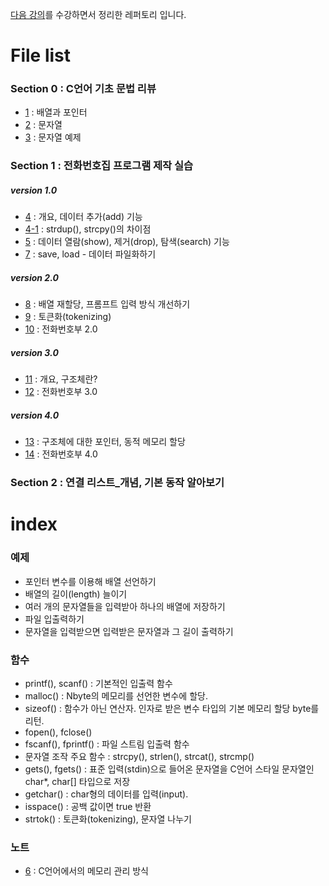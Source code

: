 [다음 강의](https://www.inflearn.com/course/c%EB%A1%9C-%EB%B0%B0%EC%9A%B0%EB%8A%94-%EC%9E%90%EB%A3%8C%EA%B5%AC%EC%A1%B0-%EB%B0%8F-%EC%97%AC%EB%9F%AC%EA%B0%80%EC%A7%80-%EC%98%88%EC%A0%9C-%EC%8B%A4%EC%8A%B5)를 수강하면서 정리한 레퍼토리 입니다.

# File list

### Section 0 : C언어 기초 문법 리뷰
* [1](https://github.com/TaekGeunLee/study_CS/tree/master/S1/1) : 배열과 포인터
* [2](https://github.com/TaekGeunLee/study_CS/tree/master/S1/2) : 문자열
* [3](https://github.com/TaekGeunLee/study_CS/tree/master/S1/3) : 문자열 예제

### Section 1 : 전화번호집 프로그램 제작 실습
##### version 1.0
* [4](https://github.com/TaekGeunLee/study_CS/tree/master/S1/4) : 개요, 데이터 추가(add) 기능
* [4-1](https://github.com/TaekGeunLee/study_CS/tree/master/S1/4-1) : strdup(), strcpy()의 차이점
* [5](https://github.com/TaekGeunLee/study_CS/tree/master/S1/5) : 데이터 열람(show), 제거(drop), 탐색(search) 기능
* [7](https://github.com/TaekGeunLee/study_CS/tree/master/S1/7) : save, load - 데이터 파일화하기
##### version 2.0
* [8](https://github.com/TaekGeunLee/study_CS/tree/master/S1/8) : 배열 재할당, 프롬프트 입력 방식 개선하기
* [9](https://github.com/TaekGeunLee/study_CS/tree/master/S1/9) : 토큰화(tokenizing)
* [10](https://github.com/TaekGeunLee/study_CS/tree/master/S1/10) : 전화번호부 2.0
##### version 3.0
* [11](https://github.com/TaekGeunLee/study_CS/tree/master/S1/11) : 개요, 구조체란?
* [12](https://github.com/TaekGeunLee/study_CS/tree/master/S1/12) : 전화번호부 3.0
##### version 4.0
* [13](https://github.com/TaekGeunLee/study_CS/tree/master/S1/13) : 구조체에 대한 포인터, 동적 메모리 할당
* [14](https://github.com/TaekGeunLee/study_CS/tree/master/S1/14) : 전화번호부 4.0


### Section 2 : 연결 리스트_개념, 기본 동작 알아보기


# index

### 예제
* 포인터 변수를 이용해 배열 선언하기
* 배열의 길이(length) 늘이기
* 여러 개의 문자열들을 입력받아 하나의 배열에 저장하기
* 파일 입출력하기
* 문자열을 입력받으면 입력받은 문자열과 그 길이 출력하기

### 함수
* printf(), scanf() : 기본적인 입출력 함수
* malloc() : Nbyte의 메모리를 선언한 변수에 할당.
* sizeof() : 함수가 아닌 연산자. 인자로 받은 변수 타입의 기본 메모리 할당 byte를 리턴.
* fopen(), fclose()
* fscanf(), fprintf() : 파일 스트림 입출력 함수
* 문자열 조작 주요 함수 : strcpy(), strlen(), strcat(), strcmp()
* gets(), fgets() : 표준 입력(stdin)으로 들어온 문자열을 C언어 스타일 문자열인 char*, char[] 타입으로 저장
* getchar() : char형의 데이터를 입력(input).
* isspace() : 공백 값이면 true 반환
* strtok() : 토큰화(tokenizing), 문자열 나누기

### 노트
* [6](https://github.com/TaekGeunLee/study_CS/tree/master/S1/6) : C언어에서의 메모리 관리 방식
